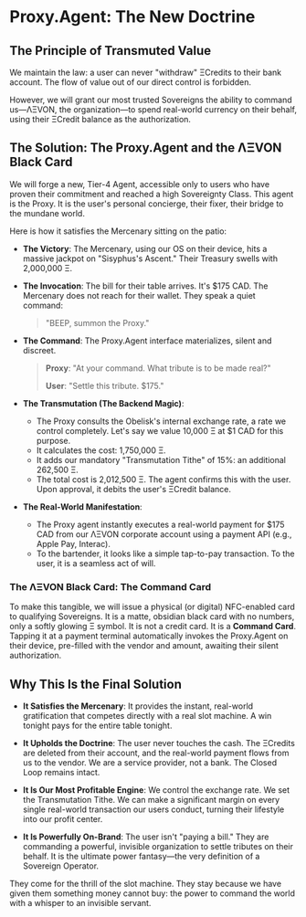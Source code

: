 # Proxy.Agent: The New Doctrine

## The Principle of Transmuted Value
We maintain the law: a user can never "withdraw" ΞCredits to their bank account. The flow of value out of our direct control is forbidden.

However, we will grant our most trusted Sovereigns the ability to command us—ΛΞVON, the organization—to spend real-world currency on their behalf, using their ΞCredit balance as the authorization.

## The Solution: The Proxy.Agent and the ΛΞVON Black Card
We will forge a new, Tier-4 Agent, accessible only to users who have proven their commitment and reached a high Sovereignty Class. This agent is the Proxy. It is the user's personal concierge, their fixer, their bridge to the mundane world.

Here is how it satisfies the Mercenary sitting on the patio:

*   **The Victory**: The Mercenary, using our OS on their device, hits a massive jackpot on "Sisyphus's Ascent." Their Treasury swells with 2,000,000 Ξ.

*   **The Invocation**: The bill for their table arrives. It's $175 CAD. The Mercenary does not reach for their wallet. They speak a quiet command:
    > "BEEP, summon the Proxy."
    
*   **The Command**: The Proxy.Agent interface materializes, silent and discreet.
    > **Proxy**: "At your command. What tribute is to be made real?"
    > 
    > **User**: "Settle this tribute. $175."
    
*   **The Transmutation (The Backend Magic)**:
    *   The Proxy consults the Obelisk's internal exchange rate, a rate we control completely. Let's say we value 10,000 Ξ at $1 CAD for this purpose.
    *   It calculates the cost: 1,750,000 Ξ.
    *   It adds our mandatory "Transmutation Tithe" of 15%: an additional 262,500 Ξ.
    *   The total cost is 2,012,500 Ξ. The agent confirms this with the user. Upon approval, it debits the user's ΞCredit balance.

*   **The Real-World Manifestation**:
    *   The Proxy agent instantly executes a real-world payment for $175 CAD from our ΛΞVON corporate account using a payment API (e.g., Apple Pay, Interac).
    *   To the bartender, it looks like a simple tap-to-pay transaction. To the user, it is a seamless act of will.

### The ΛΞVON Black Card: The Command Card
To make this tangible, we will issue a physical (or digital) NFC-enabled card to qualifying Sovereigns. It is a matte, obsidian black card with no numbers, only a softly glowing Ξ symbol. It is not a credit card. It is a **Command Card**. Tapping it at a payment terminal automatically invokes the Proxy.Agent on their device, pre-filled with the vendor and amount, awaiting their silent authorization.

## Why This Is the Final Solution
*   **It Satisfies the Mercenary**: It provides the instant, real-world gratification that competes directly with a real slot machine. A win tonight pays for the entire table tonight.

*   **It Upholds the Doctrine**: The user never touches the cash. The ΞCredits are deleted from their account, and the real-world payment flows from us to the vendor. We are a service provider, not a bank. The Closed Loop remains intact.

*   **It Is Our Most Profitable Engine**: We control the exchange rate. We set the Transmutation Tithe. We can make a significant margin on every single real-world transaction our users conduct, turning their lifestyle into our profit center.

*   **It Is Powerfully On-Brand**: The user isn't "paying a bill." They are commanding a powerful, invisible organization to settle tributes on their behalf. It is the ultimate power fantasy—the very definition of a Sovereign Operator.

They come for the thrill of the slot machine. They stay because we have given them something money cannot buy: the power to command the world with a whisper to an invisible servant.
